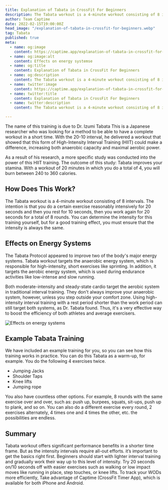```yaml
---
title: Explanation of Tabata in CrossFit For Beginners
description: The Tabata workout is a 4-minute workout consisting of 8 intervals. You do a certain exercise reasonably intensively for 20 seconds, and then you rest for 10 seconds,  for a total of 8 rounds.
author: Team Captime
date: 2022-02-15T19:00:00Z
head_image: "/explanation-of-tabata-in-crossfit-for-beginners.webp"
tag: Tabata
published: true
meta:
  - name: og:image
    content: https://captime.app/explanation-of-tabata-in-crossfit-for-beginners.webp
  - name: og:image:alt
    content: Effects on energy systemse
  - name: og:title
    content: Explanation of Tabata in CrossFit For Beginners
  - name: og:description
    content: The Tabata workout is a 4-minute workout consisting of 8 intervals. You do a certain exercise reasonably intensively for 20 seconds, and then you rest for 10 seconds,  for a total of 8 rounds.
  - name: twitter:image
    content: https://captime.app/explanation-of-tabata-in-crossfit-for-beginners.webp
  - name: twitter:title
    content: Explanation of Tabata in CrossFit For Beginners
  - name: twitter:description
    content: The Tabata workout is a 4-minute workout consisting of 8 intervals. You do a certain exercise reasonably intensively for 20 seconds, and then you rest for 10 seconds,  for a total of 8 rounds.

---
```



The name of this training is due to Dr. Izumi Tabata This is a Japanese researcher who was looking for a method to be able to have a complete workout in a short time. With the 20-10 interval, he delivered a workout that showed that this form of High-Intensity Interval Training (HIIT) could make a difference, increasing both anaerobic capacity and maximal aerobic power.

As a result of his research, a more specific study was conducted into the power of this HIIT training. The outcome of this study: Tabata improves your stamina. With a workout of 20 minutes in which you do a total of 4, you will burn between 240 to 360 calories.

## How Does This Work?

The Tabata workout is a 4-minute workout consisting of 8 intervals. The intention is that you do a certain exercise reasonably intensively for 20 seconds and then you rest for 10 seconds, then you work again for 20 seconds for a total of 8 rounds. You can determine the intensity for this training yourself, but for a good training effect, you must ensure that the intensity is always the same.

## Effects on Energy Systems

The Tabata Protocol appeared to improve two of the body's major energy systems. Tabata workout targets the anaerobic energy system, which is responsible for high-intensity, short exercises like sprinting. In addition, it targets the aerobic energy system, which is used during endurance activities like low-intense and slow running. 

Both moderate-intensity and steady-state cardio target the aerobic system in traditional interval training. They don't always improve your anaerobic system, however, unless you step outside your comfort zone. Using high-intensity interval training with a rest period shorter than the work period can still target both systems, as Dr. Tabata found. Thus, it's a very effective way to boost the efficiency of both athletes and average exercisers.

![Effects on energy systems](/effects-on-energy-systems.webp)

## Example Tabata Training

We have included an example training for you, so you can see how this training works in practice. You can do this Tabata as a warm-up, for example. You do the following 4 exercises twice.

* Jumping Jacks
* Shoulder Taps
* Knee lifts
* Jumping rope

You also have countless other options. For example, 8 rounds with the same exercise over and over, such as: push up, burpees, squats, sit-ups, push up to plank, and so on. You can also do a different exercise every round, 2 exercises alternately, 4 times one and 4 times the other, etc. the possibilities are endless.

## Summary

Tabata workout offers significant performance benefits in a shorter time frame. But as the intensity intervals require all-out efforts.  it’s important to get the basics right first. Beginners should start with lighter interval training and gradually work their way up to this level of intensity. Try 20 seconds on/10 seconds off with easier exercises such as walking or low impact moves like running in place, step touches, or knee lifts. To track your WODs more efficiently, Take advantage of Captime (CrossFit Timer App), which is available for both iPhone and Android.
